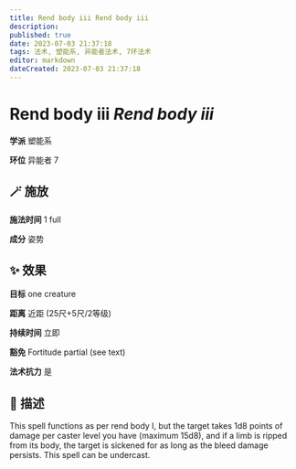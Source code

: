 ```yaml
---
title: Rend body iii Rend body iii
description: 
published: true
date: 2023-07-03 21:37:18
tags: 法术, 塑能系, 异能者法术, 7环法术
editor: markdown
dateCreated: 2023-07-03 21:37:18
---
```


# **Rend body iii** *Rend body iii*

**学派** 塑能系 

**环位** 异能者 7

## 🪄 施放

**施法时间** 1 full

**成分** 姿势

## ✨ 效果 

**目标** one creature 

**距离** 近距 (25尺+5尺/2等级)  

**持续时间** 立即 

**豁免** Fortitude partial (see text)

**法术抗力** 是

## 📖 描述

This spell functions as per rend body I, but the target takes 1d8 points of damage per caster level you have (maximum 15d8), and if a limb is ripped from its body, the target is sickened for as long as the bleed damage persists. This spell can be undercast.
    